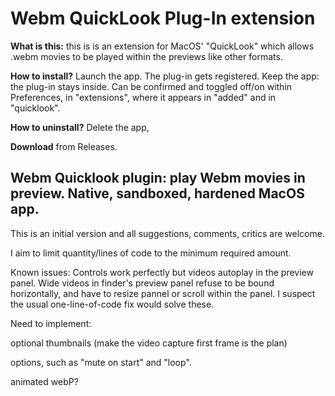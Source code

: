 # Webm QuickLook Plug-In extension

**What is this:** this is is an extension for MacOS' "QuickLook" which allows .webm movies to be played within the previews like other formats.

**How to install?** Launch the app. The plug-in gets registered. Keep the app: the plug-in stays inside. 
Can be confirmed and toggled off/on within Preferences, in  "extensions", where it appears in "added" and in "quicklook".

**How to uninstall?** Delete the app, 

**Download** from Releases.

## Webm Quicklook plugin: play Webm movies in preview. Native, sandboxed, hardened MacOS app.


This is an initial version and all suggestions, comments, critics are welcome.

I aim to limit quantity/lines of code to the minimum required amount.

Known issues: Controls work perfectly but videos autoplay in the preview panel.
Wide videos in finder's preview panel refuse to be bound horizontally, and have to resize pannel or scroll within the panel.
I suspect the usual one-line-of-code fix would solve these.



Need to implement:

optional thumbnails (make the video capture first frame is the plan)

options, such as "mute on start" and "loop".

animated webP? 
